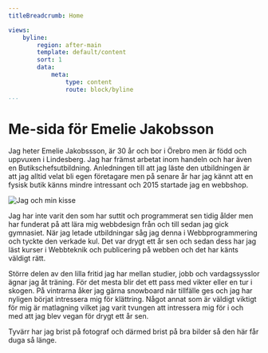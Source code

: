 ```yaml
---
titleBreadcrumb: Home

views:
    byline:
        region: after-main
        template: default/content
        sort: 1
        data:
            meta:
                type: content
                route: block/byline
...
```

Me-sida för Emelie Jakobsson
===============================

Jag heter Emelie Jakobssson, är 30 år och bor i Örebro men är född och uppvuxen i Lindesberg. Jag har främst arbetat inom handeln och har även en Butikschefsutbildning. Anledningen till att jag läste den utbildningen är att jag alltid velat bli egen företagare men på senare år har jag kännt att en fysisk butik känns mindre intressant och 2015 startade jag en webbshop.

![Jag och min kisse](img/me.jpg)


Jag har inte varit den som har suttit och programmerat sen tidig ålder men har funderat på att lära mig webbdesign från och till sedan jag gick gymnasiet. När jag letade utbildningar såg jag denna i Webbprogrammering och tyckte den verkade kul. Det var drygt ett år sen och sedan dess har jag läst kurser i Webbteknik och publicering på webben och det har känts väldigt rätt.

Större delen av den lilla fritid jag har mellan studier, jobb och vardagssysslor ägnar jag åt träning. För det mesta blir det ett pass med vikter eller en tur i skogen. På vintrarna åker jag gärna snowboard när tillfälle ges och jag har nyligen börjat intressera mig för klättring. Något annat som är väldigt viktigt för mig är matlagning vilket jag varit tvungen att intressera mig för i och med att jag blev vegan för drygt ett år sen.

Tyvärr har jag brist på fotograf och därmed brist på bra bilder så den här får duga så länge.
